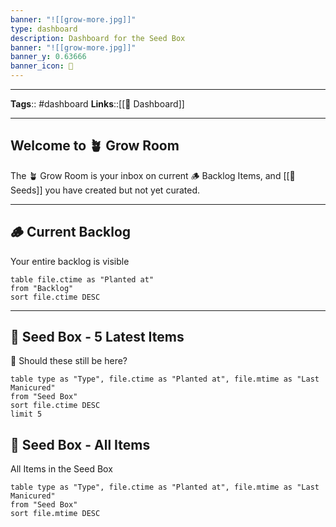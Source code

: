 ```yaml
---
banner: "![[grow-more.jpg]]"
type: dashboard
description: Dashboard for the Seed Box
banner: "![[grow-more.jpg]]"
banner_y: 0.63666
banner_icon: 🤯
---
```


---
**Tags**:: #dashboard
**Links**::[[📰 Dashboard]]

---

## Welcome to 🪴 Grow Room

The 🪴 Grow Room is your inbox on current 🪵 Backlog Items, and [[🌱  Seeds]] you have created but not yet curated.

---

## 🪵 Current Backlog
Your entire backlog is visible
```dataview
table file.ctime as "Planted at" 
from "Backlog"
sort file.ctime DESC
```

---

## 🌱 Seed Box - 5 Latest Items
🤨 Should these still be here?
```dataview
table type as "Type", file.ctime as "Planted at", file.mtime as "Last Manicured"
from "Seed Box"
sort file.ctime DESC
limit 5
```

## 🌱 Seed Box - All Items
All Items in the Seed Box
```dataview
table type as "Type", file.ctime as "Planted at", file.mtime as "Last Manicured"
from "Seed Box"
sort file.mtime DESC
```

